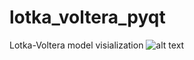 # lotka_voltera_pyqt
Lotka-Voltera model visialization
![alt text](https://github.com/pKononenko/lotka_voltera_pyqt/blob/main/pyqt-window.jpg?raw=true)
